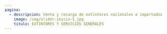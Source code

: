 ```yaml
---
pagina:
  - descripcion: Venta y recarga de extintores nacionales e importados.
    image: /img/slider-inicio-1.jpg
    titulo: EXTINTORES Y SERVICIOS GENERALES
---
```


